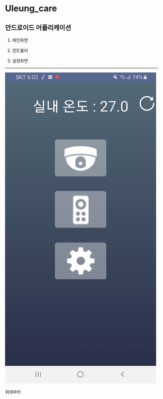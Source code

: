 Uleung_care 
=============
안드로이드 어플리케이션
------------

1. 메인화면

2. 컨트롤러

3. 설정화면

------------------------
  
![main](/images/main.jpg)  

위에부터

